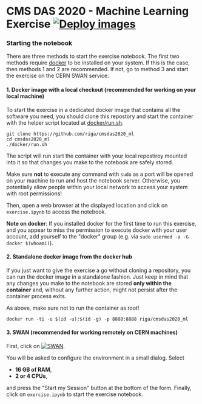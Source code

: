 # CMS DAS 2020 - Machine Learning Exercise [![Deploy images](https://github.com/riga/cmsdas2020_ml/workflows/Deploy%20images/badge.svg)](https://github.com/riga/cmsdas2020_ml/actions?query=workflow%3A%22Deploy+images%22)

### Starting the notebook

There are three methods to start the exercise notebook.
The first two methods require [docker](https://www.docker.com/get-started) to be installed on your system.
If this is the case, then methods 1 and 2 are recommended.
If not, go to method 3 and start the exercise on the CERN SWAN service.


#### 1. Docker image with a local checkout (recommended for working on your local machine)

To start the exercise in a dedicated docker image that contains all the software you need, you should clone this repostory and start the container with the helper script located at [docker/run.sh](docker/run.sh).

```shell
git clone https://github.com/riga/cmsdas2020_ml
cd cmsdas2020_ml
./docker/run.sh
```

The script will run start the container with your local repostiroy mounted into it so that changes you make to the notebook are safely stored.

Make sure **not** to execute any command with `sudo` as a port will be opened on your machine to run and host the notebook server.
Otherwise, you potentially allow people within your local network to access your system with root permissions!

Then, open a web browser at the displayed location and click on `exercise.ipynb` to access the notebook.

**Note on docker**:
If you installed docker for the first time to run this exercise, and you appear to miss the permission to execute docker with your user account, add yourself to the "docker" group (e.g. via `sudo usermod -a -G docker $(whoami)`).


#### 2. Standalone docker image from the docker hub

If you just want to give the exercise a go without cloning a repository, you can run the docker image in a standalone fashion.
Just keep in mind that any changes you make to the notebook are stored **only within the container** and, without any further action, might not persist after the container process exits.

As above, make sure not to run the container as root!

```shell
docker run -ti -u $(id -u):$(id -g) -p 8888:8888 riga/cmsdas2020_ml
```


#### 3. SWAN (recommended for working remotely on CERN machines)

First, click on [![SWAN](http://swanserver.web.cern.ch/swanserver/images/badge_swan_white_150.png)](https://cern.ch/swanserver/cgi-bin/go?projurl=https://github.com/riga/cmsdas2020_ml.git).

You will be asked to configure the environment in a small dialog.
Select

- **16 GB of RAM**,
- **2 or 4 CPUs**,

and press the "Start my Session" button at the bottom of the form.
Finally, click on `exercise.ipynb` to start the exercise notebook.

